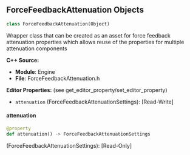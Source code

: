 ## ForceFeedbackAttenuation Objects

```python
class ForceFeedbackAttenuation(Object)
```

Wrapper class that can be created as an asset for force feedback attenuation properties which allows reuse
of the properties for multiple attenuation components

**C++ Source:**

- **Module**: Engine
- **File**: ForceFeedbackAttenuation.h

**Editor Properties:** (see get_editor_property/set_editor_property)

- ``attenuation`` (ForceFeedbackAttenuationSettings):  [Read-Write]

<a id="unreal.ForceFeedbackAttenuation.attenuation"></a>

#### attenuation

```python
@property
def attenuation() -> ForceFeedbackAttenuationSettings
```

(ForceFeedbackAttenuationSettings):  [Read-Only]

<a id="unreal.GameNetworkManager"></a>